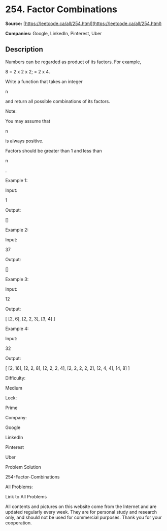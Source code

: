 # 254. Factor Combinations

**Source:** [https://leetcode.ca/all/254.html](https://leetcode.ca/all/254.html)

**Companies:** Google, LinkedIn, Pinterest, Uber

## Description

Numbers can be regarded as product of its factors. For example,

8 = 2 x 2 x 2;
  = 2 x 4.

Write a function that takes an integer

n

and return all possible combinations of its
        factors.

Note:

You may assume that

n

is always positive.

Factors should be greater than 1 and less than

n

.

Example 1:

Input:

1

Output:

[]

Example 2:

Input:

37

Output:

[]

Example 3:

Input:

12

Output:

[
  [2, 6],
  [2, 2, 3],
  [3, 4]
]

Example 4:

Input:

32

Output:

[
  [2, 16],
  [2, 2, 8],
  [2, 2, 2, 4],
  [2, 2, 2, 2, 2],
  [2, 4, 4],
  [4, 8]
]

Difficulty:

Medium

Lock:

Prime

Company:

Google

LinkedIn

Pinterest

Uber

Problem Solution

254-Factor-Combinations

All Problems:

Link to All Problems

All contents and pictures on this website come from the Internet and are updated regularly every week. They are for personal study and research only, and should not be used for commercial purposes. Thank you for your cooperation.


